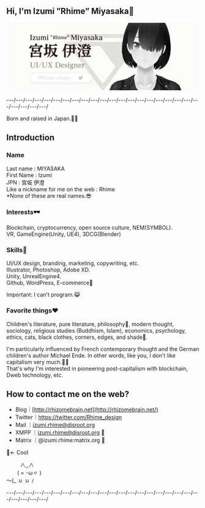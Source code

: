 ## Hi, I'm Izumi ”Rhime” Miyasaka🦝

![IzumiMiyasaka_Rhime](https://raw.githubusercontent.com/Rhime-design/Rhime-design/master/Images/IzumiMiyasaka_BrandAssets_002_1280.png)

---/---/---/---/---/---/---/---/---/---/---/---/---/---/---/---/---/---/---/---/---/---/---/---/---/

Born and raised in Japan.🎌🗾

## Introduction

### Name

Last name : MIYASAKA  
First Name : Izumi  
JPN : 宮坂 伊澄  
Like a nickname for me on the web : Rhime  
*None of these are real names.😎  

### Interests🕶

Blockchain, cryptocurrency, open source culture, NEM(SYMBOL).  
VR, GameEngine(Unity, UE4), 3DCG(Blender)

### Skills🎨

UI/UX design, branding, marketing, copywriting, etc.   
Illustrator, Photoshop, Adobe XD.  
Unity, UnrealEngine4.  
Github, WordPress, E-commerce👜  

Important: I can't program.😹  

### Favorite things❤

Children's literature, pure literature, philosophy📖, modern thought, sociology, religious studies (Buddhism, Islam), economics, psychology, ethics, cats, black clothes, corners, edges, and shade🌚. 

I'm particularly influenced by French contemporary thought and the German children's author Michael Ende. In other words, like you, I don't like capitalism very much.💸😂  
That's why I'm interested in pioneering post-capitalism with blockchain, Dweb technology, etc.  

## How to contact me on the web?

- Blog｜[http://rhizomebrain.net](http://rhizomebrain.net/) 
- Twitter｜https://twitter.com/Rhime_design
- Mail   ｜izumi.rhime@disroot.org
- XMPP ｜izumi.rhime@disroot.org 💌
- Matrix ｜@izumi.rhime:matrix.org 💌

💌<- Cool

　 　 ∧,,∧  
　　( = ･ω〃 )  
 ～(_ ｕ ｕ ﾉ  

---/---/---/---/---/---/---/---/---/---/---/---/---/---/---/---/---/---/---/---/---/---/---/---/---/
